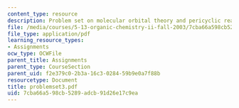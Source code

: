 ```yaml
---
content_type: resource
description: Problem set on molecular orbital theory and pericyclic reactions.
file: /media/courses/5-13-organic-chemistry-ii-fall-2003/7cba66a598cb5289adcb91d26e17c9ea_problemset3.pdf
file_type: application/pdf
learning_resource_types:
- Assignments
ocw_type: OCWFile
parent_title: Assignments
parent_type: CourseSection
parent_uid: f2e379c0-2b3a-16c3-0284-59b9e0a7f88b
resourcetype: Document
title: problemset3.pdf
uid: 7cba66a5-98cb-5289-adcb-91d26e17c9ea
---
```

